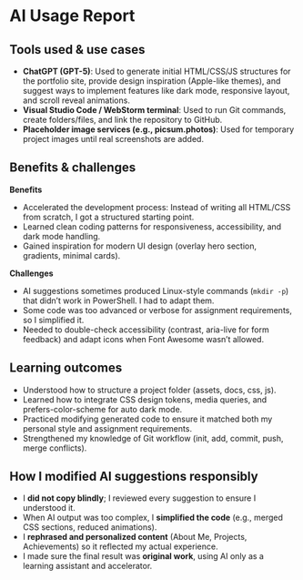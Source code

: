 # AI Usage Report

## Tools used & use cases
- **ChatGPT (GPT-5)**: Used to generate initial HTML/CSS/JS structures for the portfolio site, provide design inspiration (Apple-like themes), and suggest ways to implement features like dark mode, responsive layout, and scroll reveal animations.
- **Visual Studio Code / WebStorm terminal**: Used to run Git commands, create folders/files, and link the repository to GitHub.
- **Placeholder image services (e.g., picsum.photos)**: Used for temporary project images until real screenshots are added.

## Benefits & challenges
**Benefits**
- Accelerated the development process: Instead of writing all HTML/CSS from scratch, I got a structured starting point.
- Learned clean coding patterns for responsiveness, accessibility, and dark mode handling.
- Gained inspiration for modern UI design (overlay hero section, gradients, minimal cards).

**Challenges**
- AI suggestions sometimes produced Linux-style commands (`mkdir -p`) that didn’t work in PowerShell. I had to adapt them.
- Some code was too advanced or verbose for assignment requirements, so I simplified it.
- Needed to double-check accessibility (contrast, aria-live for form feedback) and adapt icons when Font Awesome wasn’t allowed.

## Learning outcomes
- Understood how to structure a project folder (assets, docs, css, js).
- Learned how to integrate CSS design tokens, media queries, and prefers-color-scheme for auto dark mode.
- Practiced modifying generated code to ensure it matched both my personal style and assignment requirements.
- Strengthened my knowledge of Git workflow (init, add, commit, push, merge conflicts).

## How I modified AI suggestions responsibly
- I **did not copy blindly**; I reviewed every suggestion to ensure I understood it.
- When AI output was too complex, I **simplified the code** (e.g., merged CSS sections, reduced animations).
- I **rephrased and personalized content** (About Me, Projects, Achievements) so it reflected my actual experience.
- I made sure the final result was **original work**, using AI only as a learning assistant and accelerator.
